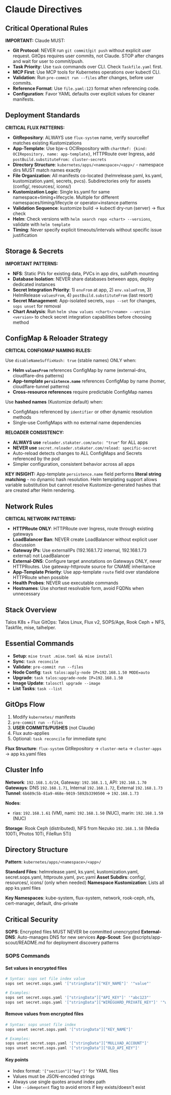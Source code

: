 # Claude Directives

## Critical Operational Rules

**IMPORTANT:** Claude MUST:

- **Git Protocol**: NEVER run `git commit`/`git push` without explicit user request. GitOps requires
  user commits, not Claude. STOP after changes and wait for user to commit/push.
- **Task Priority**: Use `task` commands over CLI. Check `Taskfile.yaml` first.
- **MCP First**: Use MCP tools for Kubernetes operations over kubectl CLI.
- **Validation**: Run `pre-commit run --files` after changes, before user commits.
- **Reference Format**: Use `file.yaml:123` format when referencing code.
- **Configuration**: Favor YAML defaults over explicit values for cleaner manifests.

## Deployment Standards

**CRITICAL FLUX PATTERNS:**

- **GitRepository**: ALWAYS use `flux-system` name, verify sourceRef matches existing Kustomizations
- **App-Template**: Use bjw-s OCIRepository with `chartRef: {kind: OCIRepository, name:
  app-template}`, HTTPRoute over Ingress, add `postBuild.substituteFrom: cluster-secrets`
- **Directory Structure**: `kubernetes/apps/<namespace>/<app>/` - namespace dirs MUST match names
  exactly
- **File Organization**: All manifests co-located (helmrelease.yaml, ks.yaml, kustomization.yaml,
  secrets, pvcs). Subdirectories only for assets (config/, resources/, icons/)
- **Kustomization Logic**: Single ks.yaml for same namespace+timing+lifecycle. Multiple for
  different namespaces/timing/lifecycle or operator+instance patterns
- **Validation Sequence**: kustomize build → kubectl dry-run (server) → flux check
- **Helm**: Check versions with `helm search repo <chart> --versions`, validate with `helm template`
- **Timing**: Never specify explicit timeouts/intervals without specific issue justification

## Storage & Secrets

**IMPORTANT PATTERNS:**

- **NFS**: Static PVs for existing data, PVCs in app dirs, subPath mounting
- **Database Isolation**: NEVER share databases between apps, deploy dedicated instances
- **Secret Integration Priority**: 1) `envFrom` at app, 2) `env.valueFrom`, 3) HelmRelease
  `valuesFrom`, 4) `postBuild.substituteFrom` (last resort)
- **Secret Management**: App-isolated secrets, `sops --set` for changes, `sops unset` for removal
- **Chart Analysis**: Run `helm show values <chart>/<name> --version <version>` to check secret
  integration capabilities before choosing method

## ConfigMap & Reloader Strategy

**CRITICAL CONFIGMAP NAMING RULES:**

Use `disableNameSuffixHash: true` (stable names) ONLY when:

- **Helm `valuesFrom`** references ConfigMap by name (external-dns, cloudflare-dns patterns)
- **App-template `persistence.name`** references ConfigMap by name (homer, cloudflare-tunnel patterns)
- **Cross-resource references** require predictable ConfigMap names

Use **hashed names** (Kustomize default) when:

- ConfigMaps referenced by `identifier` or other dynamic resolution methods
- Single-use ConfigMaps with no external name dependencies

**RELOADER CONSISTENCY:**

- **ALWAYS use** `reloader.stakater.com/auto: "true"` for ALL apps
- **NEVER use** `secret.reloader.stakater.com/reload: specific-secret`
- Auto-reload detects changes to ALL ConfigMaps and Secrets referenced by the pod
- Simpler configuration, consistent behavior across all apps

**KEY INSIGHT:** App-template `persistence.name` field performs **literal string matching** - no
dynamic hash resolution. Helm templating support allows variable substitution but cannot resolve
Kustomize-generated hashes that are created after Helm rendering.

## Network Rules

**CRITICAL NETWORK PATTERNS:**

- **HTTPRoute ONLY**: HTTPRoute over Ingress, route through existing gateways
- **LoadBalancer Ban**: NEVER create LoadBalancer without explicit user discussion
- **Gateway IPs**: Use externalIPs (192.168.1.72 internal, 192.168.1.73 external) not LoadBalancer
- **External-DNS**: Configure target annotations on Gateways ONLY, never HTTPRoutes. Use
  gateway-httproute source for CNAME inheritance
- **App-Template Priority**: Use app-template `route` field over standalone HTTPRoute when possible
- **Health Probes**: NEVER use executable commands
- **Hostnames**: Use shortest resolvable form, avoid FQDNs when unnecessary

## Stack Overview

Talos K8s + Flux GitOps: Talos Linux, Flux v2, SOPS/Age, Rook Ceph + NFS, Taskfile, mise, talhelper.

## Essential Commands

- **Setup**: `mise trust .mise.toml && mise install`
- **Sync**: `task reconcile`
- **Validate**: `pre-commit run --files`
- **Node Config**: `task talos:apply-node IP=192.168.1.50 MODE=auto`
- **Upgrade**: `task talos:upgrade-node IP=192.168.1.50`
- **Image Update**: `talosctl upgrade --image`
- **List Tasks**: `task --list`

## GitOps Flow

1. Modify `kubernetes/` manifests
2. `pre-commit run --files`
3. **USER COMMITS/PUSHES** (not Claude)
4. Flux auto-applies
5. Optional: `task reconcile` for immediate sync

**Flux Structure**: `flux-system` GitRepository → `cluster-meta` → `cluster-apps` → app ks.yaml
files

## Cluster Info

**Network**: `192.168.1.0/24`, Gateway: `192.168.1.1`, API: `192.168.1.70` **Gateways**: DNS
`192.168.1.71`, Internal `192.168.1.72`, External `192.168.1.73` **Tunnel**:
`6b689c5b-81a9-468e-9019-5892b3390500` → `192.168.1.73`

**Nodes**:

- rias: `192.168.1.61` (VM), nami: `192.168.1.50` (NUC), marin: `192.168.1.59` (NUC)

**Storage**: Rook Ceph (distributed), NFS from Nezuko `192.168.1.58` (Media 100Ti, Photos 10Ti,
FileRun 5Ti)

## Directory Structure

**Pattern**: `kubernetes/apps/<namespace>/<app>/`

**Standard Files**: helmrelease.yaml, ks.yaml, kustomization.yaml, secret.sops.yaml, httproute.yaml,
pvc.yaml **Asset Subdirs**: config/, resources/, icons/ (only when needed) **Namespace
Kustomization**: Lists all app ks.yaml files

**Key Namespaces**: kube-system, flux-system, network, rook-ceph, nfs, cert-manager, default,
dns-private

## Critical Security

**SOPS**: Encrypted files MUST NEVER be committed unencrypted **External-DNS**: Auto-manages DNS for
new services **App-Scout**: See @scripts/app-scout/README.md for deployment discovery patterns

### SOPS Commands

#### Set values in encrypted files

```bash
# Syntax: sops set file index value
sops set secret.sops.yaml '["stringData"]["KEY_NAME"]' '"value"'

# Examples:
sops set secret.sops.yaml '["stringData"]["API_KEY"]' '"abc123"'
sops set secret.sops.yaml '["stringData"]["WIREGUARD_PRIVATE_KEY"]' '"wOEI9rqq..."'
```

#### Remove values from encrypted files

```bash
# Syntax: sops unset file index
sops unset secret.sops.yaml '["stringData"]["KEY_NAME"]'

# Examples:
sops unset secret.sops.yaml '["stringData"]["MULLVAD_ACCOUNT"]'
sops unset secret.sops.yaml '["stringData"]["OLD_API_KEY"]'
```

#### Key points

- Index format: `'["section"]["key"]'` for YAML files
- Values must be JSON-encoded strings
- Always use single quotes around index path
- Use `--idempotent` flag to avoid errors if key exists/doesn't exist
